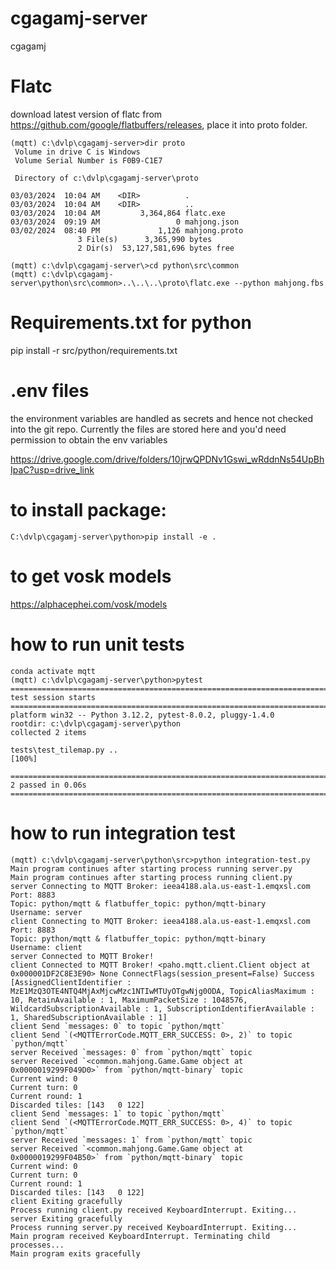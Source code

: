 # cgagamj-server
cgagamj

# Flatc 

download latest version of flatc from https://github.com/google/flatbuffers/releases, place it into proto folder.

```
(mqtt) c:\dvlp\cgagamj-server>dir proto
 Volume in drive C is Windows
 Volume Serial Number is F0B9-C1E7

 Directory of c:\dvlp\cgagamj-server\proto

03/03/2024  10:04 AM    <DIR>          .
03/03/2024  10:04 AM    <DIR>          ..
03/03/2024  10:04 AM         3,364,864 flatc.exe
03/03/2024  09:19 AM                 0 mahjong.json
03/02/2024  08:40 PM             1,126 mahjong.proto
               3 File(s)      3,365,990 bytes
               2 Dir(s)  53,127,581,696 bytes free
```

```
(mqtt) c:\dvlp\cgagamj-server\>cd python\src\common
(mqtt) c:\dvlp\cgagamj-server\python\src\common>..\..\..\proto\flatc.exe --python mahjong.fbs
```

# Requirements.txt for python 

pip install -r src/python/requirements.txt 


# .env files 

the environment variables are handled as secrets and hence not checked into the git repo.   Currently the files are stored here and you'd need permission to obtain the env variables 

https://drive.google.com/drive/folders/10jrwQPDNv1Gswi_wRddnNs54UpBhIpaC?usp=drive_link


# to install package:

```
C:\dvlp\cgagamj-server\python>pip install -e .
```

# to get vosk models 

https://alphacephei.com/vosk/models

# how to run unit tests 

```
conda activate mqtt 
(mqtt) c:\dvlp\cgagamj-server\python>pytest
=========================================================================================================== test session starts ============================================================================================================
platform win32 -- Python 3.12.2, pytest-8.0.2, pluggy-1.4.0
rootdir: c:\dvlp\cgagamj-server\python
collected 2 items

tests\test_tilemap.py ..                                                                                                                                                                                                              [100%]

============================================================================================================ 2 passed in 0.06s =============================================================================================================
```

# how to run integration test 
```
(mqtt) c:\dvlp\cgagamj-server\python\src>python integration-test.py
Main program continues after starting process running server.py
Main program continues after starting process running client.py
server Connecting to MQTT Broker: ieea4188.ala.us-east-1.emqxsl.com
Port: 8883
Topic: python/mqtt & flatbuffer_topic: python/mqtt-binary
Username: server
client Connecting to MQTT Broker: ieea4188.ala.us-east-1.emqxsl.com
Port: 8883
Topic: python/mqtt & flatbuffer_topic: python/mqtt-binary
Username: client
server Connected to MQTT Broker!
client Connected to MQTT Broker! <paho.mqtt.client.Client object at 0x000001DF2C8E3E90> None ConnectFlags(session_present=False) Success [AssignedClientIdentifier : MzE1MzQ3OTE4NTQ4MjAxMjcwMzc1NTIwMTUyOTgwNjg0ODA, TopicAliasMaximum : 10, RetainAvailable : 1, MaximumPacketSize : 1048576, WildcardSubscriptionAvailable : 1, SubscriptionIdentifierAvailable : 1, SharedSubscriptionAvailable : 1]
client Send `messages: 0` to topic `python/mqtt`
client Send `(<MQTTErrorCode.MQTT_ERR_SUCCESS: 0>, 2)` to topic `python/mqtt`
server Received `messages: 0` from `python/mqtt` topic
server Received `<common.mahjong.Game.Game object at 0x0000019299F049D0>` from `python/mqtt-binary` topic
Current wind: 0
Current turn: 0
Current round: 1
Discarded tiles: [143   0 122]
client Send `messages: 1` to topic `python/mqtt`
client Send `(<MQTTErrorCode.MQTT_ERR_SUCCESS: 0>, 4)` to topic `python/mqtt`
server Received `messages: 1` from `python/mqtt` topic
server Received `<common.mahjong.Game.Game object at 0x0000019299F04B50>` from `python/mqtt-binary` topic
Current wind: 0
Current turn: 0
Current round: 1
Discarded tiles: [143   0 122]
client Exiting gracefully
Process running client.py received KeyboardInterrupt. Exiting...
server Exiting gracefully
Process running server.py received KeyboardInterrupt. Exiting...
Main program received KeyboardInterrupt. Terminating child processes...
Main program exits gracefully
```